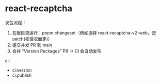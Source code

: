 # react-recaptcha

发包流程：

1. 在根目录运行：pnpm changeset（例如选择 react-recaptcha-v2-web，选 patch(视情况而定)）
2. 提交并发 PR 到 main
3. 合并 “Version Packages” PR → CI 会自动发布

ci:

- ci:version
- ci:publish
